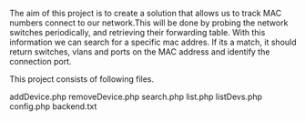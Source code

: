 The aim of this project is to create a solution that allows us to track MAC numbers connect to our network.This will be
done by probing the network switches periodically, and retrieving their forwarding table. With this information we can 
search for a specific mac addres. If its a match, it should return switches, vlans and ports on the MAC address and 
identify the connection port.

This project consists of following files.

addDevice.php
removeDevice.php
search.php
list.php
listDevs.php
config.php
backend.txt
